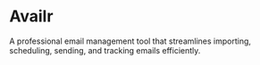 # Availr
A professional email management tool that streamlines importing, scheduling, sending, and tracking emails efficiently.
